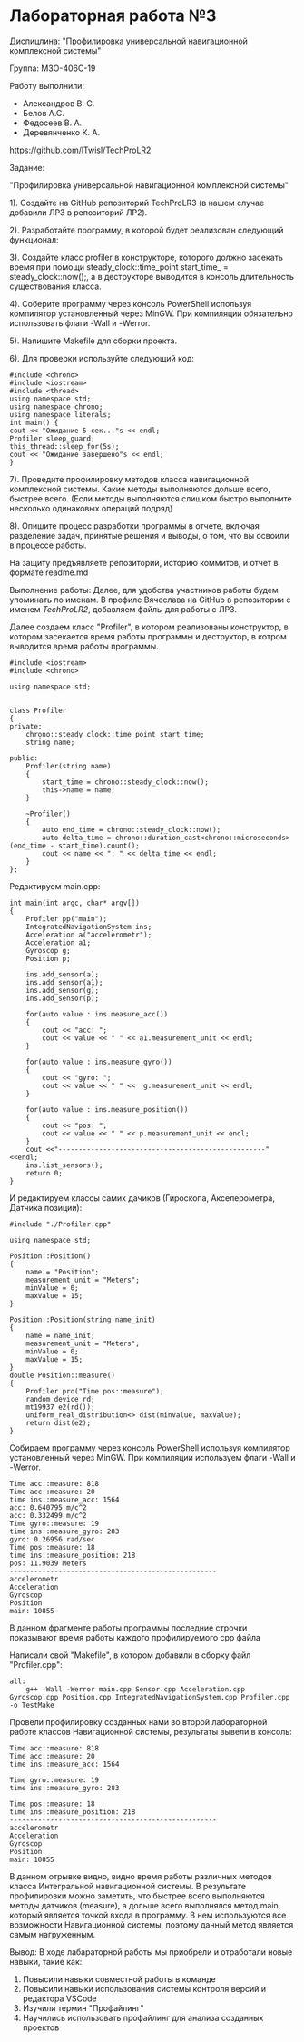 # Лабораторная работа №3

Диспицлина: "Профилировка универсальной навигационной комплексной системы"

Группа:
М3О-406С-19

Работу выполнили:
- Александров В. С.
- Белов А.С.
- Федосеев В. А.
- Деревянченко К. А.

https://github.com/lTwisl/TechProLR2

Задание:

"Профилировка универсальной навигационной комплексной системы"

1). Создайте на GitHub репозиторий TechProLR3 (в нашем случае добавили ЛР3 в репозиторий ЛР2).

2). Разработайте программу, в которой будет реализован следующий функционал:

3). Создайте класс profiler в конструкторе, которого должно засекать время при помощи
steady_clock::time_point start_time_ = steady_clock::now();, а в деструкторе выводится в консоль длительность существования
класса.

4). Соберите программу через консоль PowerShell используя компилятор
установленный через MinGW. При компиляции обязательно
использовать флаги -Wall и -Werror.

5). Напишите Makefile для сборки проекта.

6). Для проверки используйте следующий код:
```
#include <chrono>
#include <iostream>
#include <thread>
using namespace std;
using namespace chrono;
using namespace literals;
int main() {
cout << "Ожидание 5 сек..."s << endl;
Profiler sleep_guard;
this_thread::sleep_for(5s);
cout << "Ожидание завершено"s << endl;
}
```

7). Проведите профилировку методов класса навигационной комплексной системы. Какие методы выполняются дольше всего, быстрее всего.
(Если методы выполняются слишком быстро выполните несколько одинаковых операций подряд)

8). Опишите процесс разработки программы в отчете, включая разделение задач, принятые решения и выводы, о том, что вы освоили в процессе
работы.

На защиту предъявляете репозиторий, историю коммитов, и отчет в формате
readme.md


Выполнение работы:
Далее, для удобства участников работы будем упоминать по именам. В профиле Вячеслава на GitHub в репозитории с именем *TechProLR2*, добавляем файлы для работы с ЛР3.

Далее создаем класс "Profiler", в котором реализованы конструктор, в котором засекается время работы программы и деструктор, в котром 
выводится время работы программы.
```
#include <iostream>
#include <chrono>

using namespace std;


class Profiler
{
private:
    chrono::steady_clock::time_point start_time;
    string name;

public:
    Profiler(string name)
    {
        start_time = chrono::steady_clock::now();
        this->name = name;
    }

    ~Profiler()
    {
        auto end_time = chrono::steady_clock::now();
        auto delta_time = chrono::duration_cast<chrono::microseconds>(end_time - start_time).count();
        cout << name << ": " << delta_time << endl;
    }
};
```
Редактируем main.cpp:
```
int main(int argc, char* argv[])
{
    Profiler pp("main");
    IntegratedNavigationSystem ins;
    Acceleration a("accelerometr");
    Acceleration a1;
    Gyroscop g;
    Position p;

    ins.add_sensor(a);
    ins.add_sensor(a1);
    ins.add_sensor(g);
    ins.add_sensor(p);

    for(auto value : ins.measure_acc())
    {
        cout << "acc: ";
        cout << value << " " << a1.measurement_unit << endl;
    }

    for(auto value : ins.measure_gyro())
    {
        cout << "gyro: ";
        cout << value << " " <<  g.measurement_unit << endl;
    }

    for(auto value : ins.measure_position())
    {
        cout << "pos: ";
        cout << value << " " << p.measurement_unit << endl;
    }
    cout <<"---------------------------------------------------"<<endl;
    ins.list_sensors();
    return 0;
}
```
И редактируем классы самих дачиков (Гироскопа,  Акселерометра, Датчика позиции):
```
#include "./Profiler.cpp"

using namespace std;

Position::Position()
{
    name = "Position";
    measurement_unit = "Meters";
    minValue = 0;
    maxValue = 15;
}

Position::Position(string name_init)
{
    name = name_init;
    measurement_unit = "Meters";
    minValue = 0;
    maxValue = 15;
}
double Position::measure()
{
    Profiler pro("Time pos::measure");
    random_device rd;
    mt19937 e2(rd());
    uniform_real_distribution<> dist(minValue, maxValue);
    return dist(e2);
}
```
Собираем программу через консоль PowerShell используя компилятор установленный через MinGW. При компиляции 
используем флаги -Wall и -Werror.
```
Time acc::measure: 818
Time acc::measure: 20
time ins::measure_acc: 1564
acc: 0.640795 m/c^2
acc: 0.332499 m/c^2
Time gyro::measure: 19
time ins::measure_gyro: 283
gyro: 0.26956 rad/sec
Time pos::measure: 18
time ins::measure_position: 218
pos: 11.9039 Meters
---------------------------------------------------
accelerometr
Acceleration
Gyroscop
Position
main: 10855
```
В данном фрагменте работы программы последние строчки показывают время работы каждого профилируемого cpp файла

Написали свой "Makefile", в котором добавили в сборку файл "Profiler.cpp":
```
all:
	g++ -Wall -Werror main.cpp Sensor.cpp Acceleration.cpp Gyroscop.cpp Position.cpp IntegratedNavigationSystem.cpp Profiler.cpp -o TestMake
```
Провели профилировку созданных нами во второй лабораторной работе классов Навигационной системы, результаты вывели в консоль:
```
Time acc::measure: 818
Time acc::measure: 20
time ins::measure_acc: 1564

Time gyro::measure: 19
time ins::measure_gyro: 283

Time pos::measure: 18
time ins::measure_position: 218
---------------------------------------------------
accelerometr
Acceleration
Gyroscop
Position
main: 10855
```
В данном отрывке видно, видно время работы различных методов класса Интегральной навигационной системы. В результате профилировки можно заметить, что быстрее всего выполняются методы датчиков (measure), а дольше всего выполнялся метод main, который является точкой входа в программу. В нем используются все возможности Навигационной системы, поэтому данный метод является самым нагруженным.

Вывод:
В ходе лабараторной работы мы приобрели и отработали новые навыки, такие как:
1. Повысили навыки совместной работы в команде 
2. Повысили навыки использования системы контроля версий и редактора VSCode
3. Изучили термин "Профайлинг"
4. Научились использовать профайлинг для анализа созданных проектов
